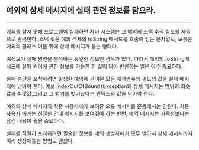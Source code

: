 ## 예외의 상세 메시지에 실패 관련 정보를 담으라.

---

예외를 잡지 못해 프로그램이 실패하면 자바 시스템은 그 예외의 스택 추적 정보를 자동으로 출력한다. 스택 춱은 예외 객체의 toString 메서드를 호출해 얻는 문자열로, 보통은 예외의 클래스 이름 뒤에 상세 메시지가 붙는 형태다.

이정보가 실패 원인을 분석하는 유일한 정보인 경우가 많다. 따라서 예외의 toString메서드에 실패 원이에 관한 정보를 가능한 한 많이 담아 반환하는 일은 아주 중요하다.

실패 순간을 포착하려면 발생한 예외에 관여된 모든 매개변수와 필드의 값을 실패 메시지에 담아야 한다. 예로 IndexOutOfBoundsException의 상세 메시지는 범위의 최솟값과 최댓값,그리고 그 범위를 벗어났다는 인덱스의 값을 담아야 한다.

예외의 상세 메시지와 최종 사용자에게 보여줄 오류 메시지를 혼동해서는 안된다. 최종 사용자 에게는 친절한 안내 메시지를 보여줘야 하는 반면, 예외 메시지는 가독성보다는 담긴 내용이 훨씬 중요하다.

실패를 적절히 포착하려면 필요한 정보를 예외 생성자에서 모두 받아서 상세 메시지까지 미리 생성해놓는 방법도 괜찮다.
